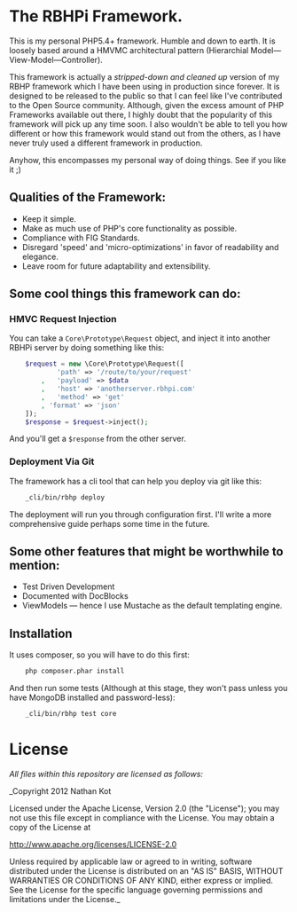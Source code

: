 # The RBHPi Framework.

This is my personal PHP5.4+ framework. Humble and down to earth. It is loosely based around a HMVMC architectural pattern (Hierarchial Model—View-Model—Controller).

This framework is actually a _stripped-down and cleaned up_ version of my RBHP framework which I have been using in production since forever. It is designed to be released to the public so that I can feel like I've contributed to the Open Source community. Although, given the excess amount of PHP Frameworks available out there, I highly doubt that the popularity of this framework will pick up any time soon. I also wouldn't be able to tell you how different or how this framework would stand out from the others, as I have never truly used a different framework in production.

Anyhow, this encompasses my personal way of doing things. See if you like it ;)

## Qualities of the Framework:

- Keep it simple.
- Make as much use of PHP's core functionality as possible.
- Compliance with FIG Standards.
- Disregard 'speed' and 'micro-optimizations' in favor of readability and elegance.
- Leave room for future adaptability and extensibility.

## Some cool things this framework can do:

### HMVC Request Injection

You can take a `Core\Prototype\Request` object, and inject it into another RBHPi server by doing something like this:

```php
	$request = new \Core\Prototype\Request([
			'path' => '/route/to/your/request'
		,	'payload' => $data
		,	'host' => 'anotherserver.rbhpi.com'
		,	'method' => 'get'
		, 'format' => 'json'
	]);
	$response = $request->inject();
```

And you'll get a `$response` from the other server.

### Deployment Via Git

The framework has a cli tool that can help you deploy via git like this:

```bash
	_cli/bin/rbhp deploy
```

The deployment will run you through configuration first. I'll write a more comprehensive guide perhaps some time in the future.

## Some other features that might be worthwhile to mention:

- Test Driven Development
- Documented with DocBlocks
- ViewModels — hence I use Mustache as the default templating engine.

## Installation

It uses composer, so you will have to do this first:

```bash
	php composer.phar install
```

And then run some tests (Although at this stage, they won't pass unless you have MongoDB installed and password-less):

```bash
	_cli/bin/rbhp test core
```

# License

_All files within this repository are licensed as follows:_

_Copyright 2012 Nathan Kot

Licensed under the Apache License, Version 2.0 (the "License");
you may not use this file except in compliance with the License.
You may obtain a copy of the License at

   http://www.apache.org/licenses/LICENSE-2.0

Unless required by applicable law or agreed to in writing, software
distributed under the License is distributed on an "AS IS" BASIS,
WITHOUT WARRANTIES OR CONDITIONS OF ANY KIND, either express or implied.
See the License for the specific language governing permissions and
limitations under the License._

